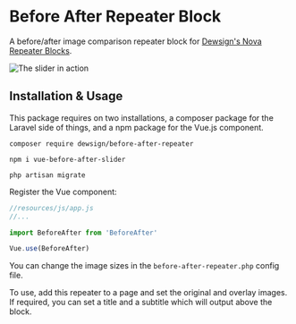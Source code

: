 # Before After Repeater Block

A before/after image comparison repeater block for [Dewsign's Nova Repeater Blocks](https://github.com/dewsign/nova-repeater-blocks).

![The slider in action](./docs/vue-image-split-slider.gif)

## Installation & Usage

This package requires on two installations, a composer package for the Laravel side of things, and a npm package for the Vue.js component.

`composer require dewsign/before-after-repeater`

`npm i vue-before-after-slider`

`php artisan migrate`

Register the Vue component:
```javascript
//resources/js/app.js
//...

import BeforeAfter from 'BeforeAfter'

Vue.use(BeforeAfter)
```

You can change the image sizes in the `before-after-repeater.php` config file.

To use, add this repeater to a page and set the original and overlay images. If required, you can set a title and a subtitle which will output above the block.
